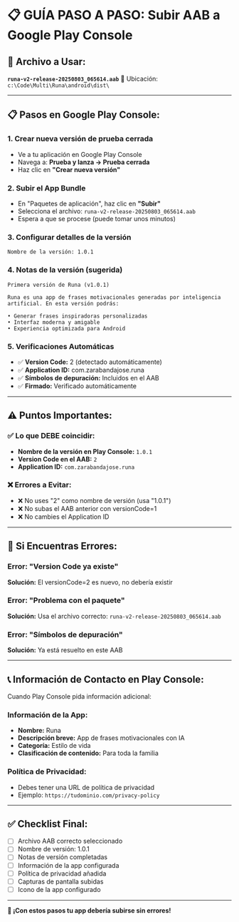 # 📋 GUÍA PASO A PASO: Subir AAB a Google Play Console

## 🎯 Archivo a Usar:
**`runa-v2-release-20250803_065614.aab`**
📍 Ubicación: `c:\Code\Multi\Runa\android\dist\`

---

## 📋 Pasos en Google Play Console:

### 1. **Crear nueva versión de prueba cerrada**
- Ve a tu aplicación en Google Play Console
- Navega a: **Prueba y lanza → Prueba cerrada**
- Haz clic en **"Crear nueva versión"**

### 2. **Subir el App Bundle**
- En "Paquetes de aplicación", haz clic en **"Subir"**
- Selecciona el archivo: `runa-v2-release-20250803_065614.aab`
- Espera a que se procese (puede tomar unos minutos)

### 3. **Configurar detalles de la versión**
```
Nombre de la versión: 1.0.1
```

### 4. **Notas de la versión (sugerida)**
```
Primera versión de Runa (v1.0.1)

Runa es una app de frases motivacionales generadas por inteligencia artificial. En esta versión podrás:

• Generar frases inspiradoras personalizadas
• Interfaz moderna y amigable
• Experiencia optimizada para Android
```

### 5. **Verificaciones Automáticas**
- ✅ **Version Code:** 2 (detectado automáticamente)
- ✅ **Application ID:** com.zarabandajose.runa
- ✅ **Símbolos de depuración:** Incluidos en el AAB
- ✅ **Firmado:** Verificado automáticamente

---

## ⚠️ Puntos Importantes:

### ✅ **Lo que DEBE coincidir:**
- **Nombre de la versión en Play Console:** `1.0.1`
- **Version Code en el AAB:** `2`
- **Application ID:** `com.zarabandajose.runa`

### ❌ **Errores a Evitar:**
- ❌ No uses "2" como nombre de versión (usa "1.0.1")
- ❌ No subas el AAB anterior con versionCode=1
- ❌ No cambies el Application ID

---

## 🔄 Si Encuentras Errores:

### Error: "Version Code ya existe"
**Solución:** El versionCode=2 es nuevo, no debería existir

### Error: "Problema con el paquete"
**Solución:** Usa el archivo correcto: `runa-v2-release-20250803_065614.aab`

### Error: "Símbolos de depuración"
**Solución:** Ya está resuelto en este AAB

---

## 📞 Información de Contacto en Play Console:

Cuando Play Console pida información adicional:

### **Información de la App:**
- **Nombre:** Runa
- **Descripción breve:** App de frases motivacionales con IA
- **Categoría:** Estilo de vida
- **Clasificación de contenido:** Para toda la familia

### **Política de Privacidad:**
- Debes tener una URL de política de privacidad
- Ejemplo: `https://tudominio.com/privacy-policy`

---

## ✅ Checklist Final:

- [ ] Archivo AAB correcto seleccionado
- [ ] Nombre de versión: 1.0.1
- [ ] Notas de versión completadas
- [ ] Información de la app configurada
- [ ] Política de privacidad añadida
- [ ] Capturas de pantalla subidas
- [ ] Icono de la app configurado

---

**🎉 ¡Con estos pasos tu app debería subirse sin errores!**
